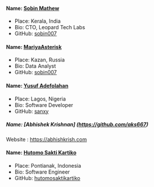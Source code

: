 #### Name: [Sobin Mathew](https://github.com/sobin007)
 - Place: Kerala, India
 - Bio: CTO, Leopard Tech Labs
 - GitHub: [sobin007](https://github.com/sobin007)
#### Name: [MariyaAsterisk](https://github.com/MariyaAsterisk)
 - Place: Kazan, Russia
 - Bio: Data Analyst
 - GitHub: [sobin007](https://github.com/MariyaAsterisk)
 #### Name: [Yusuf Adefolahan](https://github.com/sanxy)
 - Place: Lagos, Nigeria
 - Bio: Software Developer
 - GitHub: [sanxy](https://github.com/sanxy)
 ##### Name: [Abhishek Krishnan] (https://github.com/aks667)
 Website : https://abhishkrish.com
#### Name: [Hutomo Sakti Kartiko](https://github.com/hutomosaktikartiko)
 - Place: Pontianak, Indonesia
 - Bio: Software Engineer
 - GitHub: [hutomosaktikartiko](https://github.com/hutomosaktikartiko)
